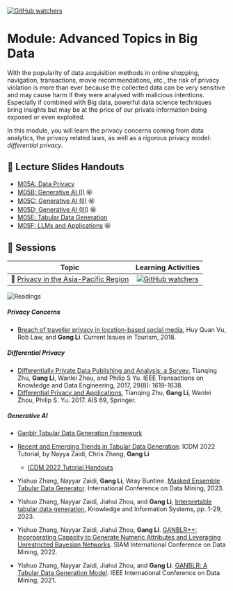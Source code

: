 [![GitHub watchers](https://img.shields.io/badge/tulip--lab-Modern--Data--Science-brightgreen)](../README.md)


# Module: Advanced Topics in Big Data
 
With the popularity of data acquisition methods in online shopping, navigation, transactions, movie recommendations, etc., the risk of privacy violation is more than ever because the collected data can be very sensitive and may cause harm if they were analysed with malicious intentions. Especially if combined with Big data, powerful data science techniques bring insights but may be at the price of our private information being exposed or even exploited.


In this module, you will learn the privacy concerns coming from data analytics, the privacy related laws, as well as a rigorous privacy model: *differential privacy*. 

## :notebook_with_decorative_cover: Lecture Slides Handouts

- [M05A: Data Privacy](https://github.com/tulip-lab/handouts/blob/main/mds/SIT742M05A.pdf)  
- [M05B: Generative AI (I)](https://github.com/tulip-lab/handouts/blob/main/mds/SIT742M05B.pdf)  :secret:
- [M05C: Generative AI (II)](https://github.com/tulip-lab/handouts/blob/main/mds/SIT742M05C.pdf)  :secret:
- [M05D: Generative AI (III)](https://github.com/tulip-lab/handouts/blob/main/mds/SIT742M05D.pdf)  :secret:
- [M05E: Tabular Data Generation](https://github.com/tulip-lab/handouts/blob/main/mds/SIT742M05E.pdf)
- [M05F: LLMs and Applications](https://github.com/tulip-lab/handouts/blob/main/mds/SIT742M05F.pdf)  :secret:

## :microscope: Sessions

| Topic         | Learning Activities         |   
| ------------- |:-------------:|   
| :page_with_curl: [Privacy in the Asia-Pacific Region](M05B-Laws.md) |  [![GitHub watchers](https://img.shields.io/badge/MDS-Learning--Activity-yellow)](M05B-Laws.md#Activity) |


![Readings](https://img.shields.io/badge/MDS-Readings-red)

##### Privacy Concerns
- [Breach of traveller privacy in location-based social media](https://doi.org/10.1080/13683500.2018.1553151), Huy Quan Vu, Rob Law, and **Gang Li**.  Current Issues in Tourism, 2018.

##### Differential Privacy

- [Differentially Private Data Publishing and Analysis: a Survey](https://doi.org/10.1109/TKDE.2017.2697856), Tianqing Zhu, **Gang Li**, Wanlei Zhou, and Philip S Yu. IEEE Transactions on Knowledge and Data Engineering, 2017, 29(8): 1619-1638.
- [Differential Privacy and Applications](https://www.springer.com/in/book/9783319620022), Tianqing Zhu, **Gang Li**, Wanlei Zhou, Philip S. Yu.  2017. AIS 69, Springer.

##### Generative AI

- [Ganblr Tabular Data Generation Framework](https://github.com/tulip-lab/ganblr)
- [Recent and Emerging Trends in Tabular Data Generation](https://www.tulip.org.au/tutorials/ganblr/ICDM2022): ICDM 2022 Tutorial, by Nayya Zaidi, Chris Zhang, **Gang Li**
  - [ICDM 2022 Tutorial Handouts](https://drive.google.com/file/d/1YkrJOKqObmbb9ZErKV2PA-yq0lNb3l5-/view?usp=share_link)  

- Yishuo Zhang, Nayyar Zaidi, **Gang Li**, Wray Buntine. [Masked Ensemble Tabular Data Generator](https://doi.org/10.1109/ICDM58522.2023.00093). International Conference on Data Mining, 2023.
- Yishuo Zhang, Nayyar Zaidi, Jiahui Zhou, and **Gang Li**, [Interpretable tabular data generation](https://link.springer.com/article/10.1007/s10115-023-01834-5), Knowledge and Information Systems, pp. 1-29, 2023.
- Yishuo Zhang, Nayyar Zaidi, Jiahui Zhou, **Gang Li**. [GANBLR++: Incorporating Capacity to Generate Numeric Attributes and Leveraging Unrestricted Bayesian Networks](https://doi.org/10.1137/1.9781611977172.34). SIAM International Conference on Data Mining, 2022.
- Yishuo Zhang, Nayyar Zaidi, Jiahui Zhou, and **Gang Li**. [GANBLR: A Tabular Data Generation Model](https://ieeexplore.ieee.org/abstract/document/9679177). IEEE International Conference on Data Mining, 2021.
